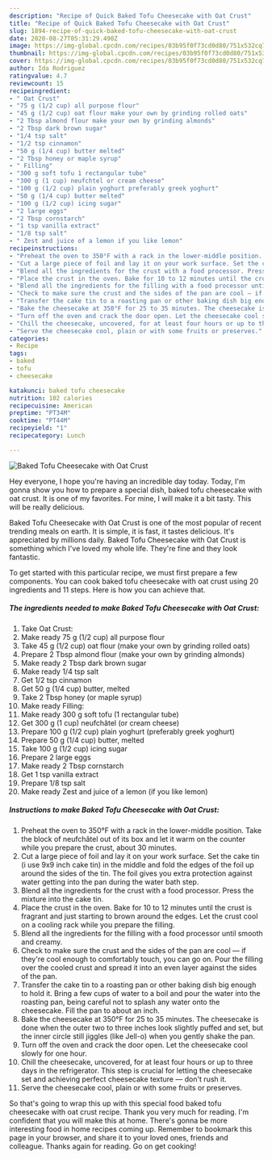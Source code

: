 ```yaml
---
description: "Recipe of Quick Baked Tofu Cheesecake with Oat Crust"
title: "Recipe of Quick Baked Tofu Cheesecake with Oat Crust"
slug: 1894-recipe-of-quick-baked-tofu-cheesecake-with-oat-crust
date: 2020-08-27T05:31:29.490Z
image: https://img-global.cpcdn.com/recipes/03b95f0f73cd0d80/751x532cq70/baked-tofu-cheesecake-with-oat-crust-recipe-main-photo.jpg
thumbnail: https://img-global.cpcdn.com/recipes/03b95f0f73cd0d80/751x532cq70/baked-tofu-cheesecake-with-oat-crust-recipe-main-photo.jpg
cover: https://img-global.cpcdn.com/recipes/03b95f0f73cd0d80/751x532cq70/baked-tofu-cheesecake-with-oat-crust-recipe-main-photo.jpg
author: Ida Rodriguez
ratingvalue: 4.7
reviewcount: 15
recipeingredient:
- " Oat Crust"
- "75 g (1/2 cup) all purpose flour"
- "45 g (1/2 cup) oat flour make your own by grinding rolled oats"
- "2 Tbsp almond flour make your own by grinding almonds"
- "2 Tbsp dark brown sugar"
- "1/4 tsp salt"
- "1/2 tsp cinnamon"
- "50 g (1/4 cup) butter melted"
- "2 Tbsp honey or maple syrup"
- " Filling"
- "300 g soft tofu 1 rectangular tube"
- "300 g (1 cup) neufchtel or cream cheese"
- "100 g (1/2 cup) plain yoghurt preferably greek yoghurt"
- "50 g (1/4 cup) butter melted"
- "100 g (1/2 cup) icing sugar"
- "2 large eggs"
- "2 Tbsp cornstarch"
- "1 tsp vanilla extract"
- "1/8 tsp salt"
- " Zest and juice of a lemon if you like lemon"
recipeinstructions:
- "Preheat the oven to 350°F with a rack in the lower-middle position. Take the block of neufchâtel out of its box and let it warm on the counter while you prepare the crust, about 30 minutes."
- "Cut a large piece of foil and lay it on your work surface. Set the cake tin (i use 9x9 inch cake tin) in the middle and fold the edges of the foil up around the sides of the tin. The foil gives you extra protection against water getting into the pan during the water bath step."
- "Blend all the ingredients for the crust with a food processor. Press the mixture into the cake tin."
- "Place the crust in the oven. Bake for 10 to 12 minutes until the crust is fragrant and just starting to brown around the edges. Let the crust cool on a cooling rack while you prepare the filling."
- "Blend all the ingredients for the filling with a food processor until smooth and creamy."
- "Check to make sure the crust and the sides of the pan are cool — if they&#39;re cool enough to comfortably touch, you can go on. Pour the filling over the cooled crust and spread it into an even layer against the sides of the pan."
- "Transfer the cake tin to a roasting pan or other baking dish big enough to hold it. Bring a few cups of water to a boil and pour the water into the roasting pan, being careful not to splash any water onto the cheesecake. Fill the pan to about an inch."
- "Bake the cheesecake at 350°F for 25 to 35 minutes. The cheesecake is done when the outer two to three inches look slightly puffed and set, but the inner circle still jiggles (like Jell-o) when you gently shake the pan."
- "Turn off the oven and crack the door open. Let the cheesecake cool slowly for one hour."
- "Chill the cheesecake, uncovered, for at least four hours or up to three days in the refrigerator. This step is crucial for letting the cheesecake set and achieving perfect cheesecake texture — don&#39;t rush it."
- "Serve the cheesecake cool, plain or with some fruits or preserves."
categories:
- Recipe
tags:
- baked
- tofu
- cheesecake

katakunci: baked tofu cheesecake 
nutrition: 102 calories
recipecuisine: American
preptime: "PT34M"
cooktime: "PT44M"
recipeyield: "1"
recipecategory: Lunch

---
```



![Baked Tofu Cheesecake with Oat Crust](https://img-global.cpcdn.com/recipes/03b95f0f73cd0d80/751x532cq70/baked-tofu-cheesecake-with-oat-crust-recipe-main-photo.jpg)

Hey everyone, I hope you're having an incredible day today. Today, I'm gonna show you how to prepare a special dish, baked tofu cheesecake with oat crust. It is one of my favorites. For mine, I will make it a bit tasty. This will be really delicious.

Baked Tofu Cheesecake with Oat Crust is one of the most popular of recent trending meals on earth. It is simple, it is fast, it tastes delicious. It's appreciated by millions daily. Baked Tofu Cheesecake with Oat Crust is something which I've loved my whole life. They're fine and they look fantastic.




To get started with this particular recipe, we must first prepare a few components. You can cook baked tofu cheesecake with oat crust using 20 ingredients and 11 steps. Here is how you can achieve that.

<!--inarticleads1-->

##### The ingredients needed to make Baked Tofu Cheesecake with Oat Crust:

1. Take  Oat Crust:
1. Make ready 75 g (1/2 cup) all purpose flour
1. Take 45 g (1/2 cup) oat flour (make your own by grinding rolled oats)
1. Prepare 2 Tbsp almond flour (make your own by grinding almonds)
1. Make ready 2 Tbsp dark brown sugar
1. Make ready 1/4 tsp salt
1. Get 1/2 tsp cinnamon
1. Get 50 g (1/4 cup) butter, melted
1. Take 2 Tbsp honey (or maple syrup)
1. Make ready  Filling:
1. Make ready 300 g soft tofu (1 rectangular tube)
1. Get 300 g (1 cup) neufchâtel (or cream cheese)
1. Prepare 100 g (1/2 cup) plain yoghurt (preferably greek yoghurt)
1. Prepare 50 g (1/4 cup) butter, melted
1. Take 100 g (1/2 cup) icing sugar
1. Prepare 2 large eggs
1. Make ready 2 Tbsp cornstarch
1. Get 1 tsp vanilla extract
1. Prepare 1/8 tsp salt
1. Make ready  Zest and juice of a lemon (if you like lemon)




<!--inarticleads2-->

##### Instructions to make Baked Tofu Cheesecake with Oat Crust:

1. Preheat the oven to 350°F with a rack in the lower-middle position. Take the block of neufchâtel out of its box and let it warm on the counter while you prepare the crust, about 30 minutes.
1. Cut a large piece of foil and lay it on your work surface. Set the cake tin (i use 9x9 inch cake tin) in the middle and fold the edges of the foil up around the sides of the tin. The foil gives you extra protection against water getting into the pan during the water bath step.
1. Blend all the ingredients for the crust with a food processor. Press the mixture into the cake tin.
1. Place the crust in the oven. Bake for 10 to 12 minutes until the crust is fragrant and just starting to brown around the edges. Let the crust cool on a cooling rack while you prepare the filling.
1. Blend all the ingredients for the filling with a food processor until smooth and creamy.
1. Check to make sure the crust and the sides of the pan are cool — if they&#39;re cool enough to comfortably touch, you can go on. Pour the filling over the cooled crust and spread it into an even layer against the sides of the pan.
1. Transfer the cake tin to a roasting pan or other baking dish big enough to hold it. Bring a few cups of water to a boil and pour the water into the roasting pan, being careful not to splash any water onto the cheesecake. Fill the pan to about an inch.
1. Bake the cheesecake at 350°F for 25 to 35 minutes. The cheesecake is done when the outer two to three inches look slightly puffed and set, but the inner circle still jiggles (like Jell-o) when you gently shake the pan.
1. Turn off the oven and crack the door open. Let the cheesecake cool slowly for one hour.
1. Chill the cheesecake, uncovered, for at least four hours or up to three days in the refrigerator. This step is crucial for letting the cheesecake set and achieving perfect cheesecake texture — don&#39;t rush it.
1. Serve the cheesecake cool, plain or with some fruits or preserves.




So that's going to wrap this up with this special food baked tofu cheesecake with oat crust recipe. Thank you very much for reading. I'm confident that you will make this at home. There's gonna be more interesting food in home recipes coming up. Remember to bookmark this page in your browser, and share it to your loved ones, friends and colleague. Thanks again for reading. Go on get cooking!
